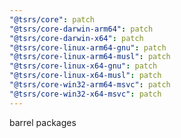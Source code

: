 ```yaml
---
"@tsrs/core": patch
"@tsrs/core-darwin-arm64": patch
"@tsrs/core-darwin-x64": patch
"@tsrs/core-linux-arm64-gnu": patch
"@tsrs/core-linux-arm64-musl": patch
"@tsrs/core-linux-x64-gnu": patch
"@tsrs/core-linux-x64-musl": patch
"@tsrs/core-win32-arm64-msvc": patch
"@tsrs/core-win32-x64-msvc": patch
---
```


barrel packages
